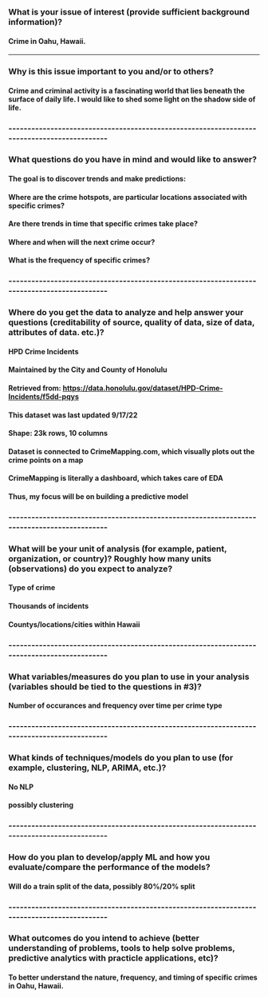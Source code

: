 ### What is your issue of interest (provide sufficient background information)?
#### Crime in Oahu, Hawaii. 
************************************************************************************************
### Why is this issue important to you and/or to others?
#### Crime and criminal activity is a fascinating world that lies beneath the surface of daily life. I would like to shed some light on the shadow side of life. 
### -------------------------------------------------------------------------------------------
### What questions do you have in mind and would like to answer?
#### The goal is to discover trends and make predictions:
#### Where are the crime hotspots, are particular locations associated with specific crimes?
#### Are there trends in time that specific crimes take place?
#### Where and when will the next crime occur?
#### What is the frequency of specific crimes?
### -------------------------------------------------------------------------------------------
### Where do you get the data to analyze and help answer your questions (creditability of source, quality of data, size of data, attributes of data. etc.)?
#### HPD Crime Incidents
#### Maintained by the City and County of Honolulu
#### Retrieved from: https://data.honolulu.gov/dataset/HPD-Crime-Incidents/f5dd-pqys
#### This dataset was last updated 9/17/22
#### Shape: 23k rows, 10 columns 
#### Dataset is connected to CrimeMapping.com, which visually plots out the crime points on a map
#### CrimeMapping is literally a dashboard, which takes care of EDA
#### Thus, my focus will be on building a predictive model
### -------------------------------------------------------------------------------------------
### What will be your unit of analysis (for example, patient, organization, or country)? Roughly how many units (observations) do you expect to analyze?
#### Type of crime 
#### Thousands of incidents 
#### Countys/locations/cities within Hawaii 
### -------------------------------------------------------------------------------------------
### What variables/measures do you plan to use in your analysis (variables should be tied to the questions in #3)?
#### Number of occurances and frequency over time per crime type
### -------------------------------------------------------------------------------------------
### What kinds of techniques/models do you plan to use (for example, clustering, NLP, ARIMA, etc.)?
#### No NLP
#### possibly clustering
### -------------------------------------------------------------------------------------------
### How do you plan to develop/apply ML and how you evaluate/compare the performance of the models?
#### Will do a train split of the data, possibly 80%/20% split
### -------------------------------------------------------------------------------------------
### What outcomes do you intend to achieve (better understanding of problems, tools to help solve problems, predictive analytics with practicle applications, etc)?
#### To better understand the nature, frequency, and timing of specific crimes in Oahu, Hawaii.
